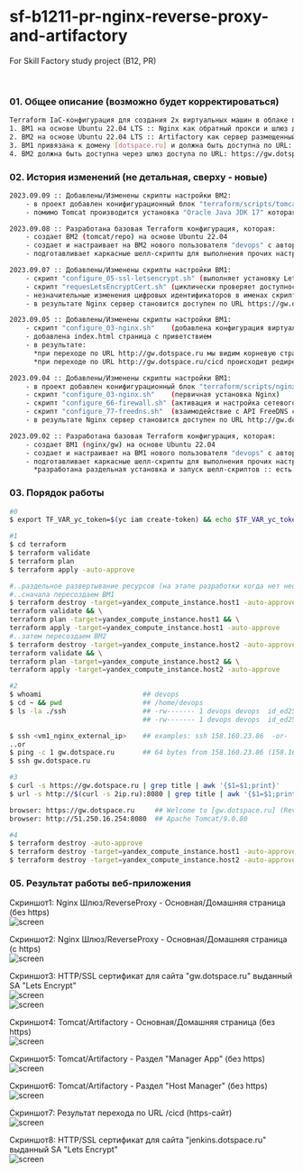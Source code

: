 # sf-b1211-pr-nginx-reverse-proxy-and-artifactory
For Skill Factory study project (B12, PR)

<br>


### 01. Общее описание (возможно будет корректироваться)

```bash
Terraform IaC-конфигурация для создания 2х виртуальных машин в облаке провайдера Yandex.Cloud:
1. ВМ1 на основе Ubuntu 22.04 LTS :: Nginx как обратный прокси и шлюз доступа (10.0.10.14/28) перенаправляющий HTTPS-запросы на внутренние сервера
2. ВМ2 на основе Ubuntu 22.04 LTS :: Artifactory как сервер размещенный во внутренней сети и не имеющий прямого доступа извне (10.0.10.11/28)
3. ВМ1 привязана к домену [dotspace.ru] и должна быть доступна по URL: https://gw.dotspace.ru
4. ВМ2 должна быть доступна через шлюз доступа по URL: https://gw.dotspace.ru/repo
```

### 02. История изменений (не детальная, сверху - новые)

```bash
2023.09.09 :: Добавлены/Изменены скрипты настройки ВМ2:
    - в проект добавлен конифигурационный блок "terraform/scripts/tomcat" содержащий необходимые скрипты для установки и настройки "Apache Tomcat 9.0.80"
    - помимо Tomcat производится установка "Oracle Java JDK 17" которая необходима для работы Tomcat (начиная от версии Java 1.8 и новее)

2023.09.08 :: Разработана базовая Terraform конфигурация, которая:
    - создает ВМ2 (tomcat/repo) на основе Ubuntu 22.04
    - создает и настраивает на ВМ2 нового пользователя "devops" с авторизацией по ssh-ключу
    - подготавливает каркасные шелл-скрипты для выполнения прочих настроек ВМ2

2023.09.07 :: Добавлены/Изменены скрипты настройки ВМ1:
    - скрипт "configure_05-ssl-letsencrypt.sh" (выполняет установку LetsEncrypt "certbot" для запроса SSL сертификата)
    - скрипт "requesLetsEncryptCert.sh" (циклически проверяет доступность сайта по доменному имени http://gw.dotspace.ru и запрашивает выпуск LetsEncrypt сертификата)
    - незначительные изменения цифровых идентификаторов в именах скриптов
    - в результате Nginx сервер становится доступен по URL https://gw.dotspace.ru с валидным SSL сертификатом сроком на 90 дней

2023.09.05 :: Добавлены/Изменены скрипты настройки ВМ1:
    - скрипт "configure_03-nginx.sh"    (добавлена конфигурация виртуального сайта [gw.dotspace.ru])
    - добавлена index.html страница с приветствием
    - в результате:
      *при переходе по URL http://gw.dotspace.ru мы видим корневую страницу шлюза "Welcome to [gw.dotspace.ru] (Reverse-Proxy Gateway)"
      *при переходе по URL http://gw.dotspace.ru/cicd происходит редирект на https://jenkins.dotspace.ru

2023.09.04 :: Добавлены/Изменены скрипты настройки ВМ1:
    - в проект добавлен конифигурационный блок "terraform/scripts/nginx" содержащий необходимые скрипты для установки и настройки "Nginx"
    - скрипт "configure_03-nginx.sh"    (первичная установка Nginx)
    - скрипт "configure_66-firewall.sh" (активация и настройка сетевого экрана "ufw" :: открыты порты: 80,443,22)
    - скрипт "configure_77-freedns.sh"  (взаимодействие с API FreeDNS сервиса добавляющего динамический IP-адрес сервера в глобальную DNS)
    - в результате Nginx сервер становится доступен по URL http://gw.dotspace.ru

2023.09.02 :: Разработана базовая Terraform конфигурация, которая:
    - создает ВМ1 (nginx/gw) на основе Ubuntu 22.04
    - создает и настраивает на ВМ1 нового пользователя "devops" с авторизацией по ssh-ключу
    - подготавливает каркасные шелл-скрипты для выполнения прочих настроек ВМ1
      *разработана раздельная установка и запуск шелл-скриптов :: есть мастер-скрипт который запускает отдельные скрипты для каждого блока задач
```

### 03. Порядок работы
```bash
#0
$ export TF_VAR_yc_token=$(yc iam create-token) && echo $TF_VAR_yc_token

#1
$ cd terraform
$ terraform validate
$ terraform plan
$ terraform apply -auto-approve

#..раздельное развертывание ресурсов (на этапе разработки когда нет необходимости уничтожать/создавать все ресурсы сразу)
#..сначала пересоздаем ВМ1
$ terraform destroy -target=yandex_compute_instance.host1 -auto-approve && \ 
terraform validate && \
terraform plan -target=yandex_compute_instance.host1 && \
terraform apply -target=yandex_compute_instance.host1 -auto-approve
#..затем пересоздаем ВМ2
$ terraform destroy -target=yandex_compute_instance.host2 -auto-approve && \ 
terraform validate && \
terraform plan -target=yandex_compute_instance.host2 && \
terraform apply -target=yandex_compute_instance.host2 -auto-approve

#2
$ whoami                         ## devops
$ cd ~ && pwd                    ## /home/devops
$ ls -la ./ssh                   ## -rw------- 1 devops devops  id_ed25519
                                 ## -rw------- 1 devops devops  id_ed25519.pub

$ ssh <vm1_nginx_external_ip>    ## examples: ssh 158.160.23.86  -or-  ssh devops@158.160.23.86  -or-  ssh devops@158.160.23.86 -i ~/.ssh/id_ed25519
..or
$ ping -c 1 gw.dotspace.ru       ## 64 bytes from 158.160.23.86 (158.160.23.86): icmp_seq=1 ttl=63 time=0.606 ms
$ ssh gw.dotspace.ru

#3
$ curl -s https://gw.dotspace.ru | grep title | awk '{$1=$1;print}'        ## <title>Welcome | gw.dotspace.ru</title>
$ url -s http://$(curl -s 2ip.ru):8080 | grep title | awk '{$1=$1;print}'  ## <title>Apache Tomcat/9.0.80</title>

browser: https://gw.dotspace.ru     ## Welcome to [gw.dotspace.ru] (Reverse-Proxy Gateway) --> View site information - Connection is secure - Certificate is valid
browser: http://51.250.16.254:8080  ## Apache Tomcat/9.0.80

#4
$ terraform destroy -auto-approve
$ terraform destroy -target=yandex_compute_instance.host1 -auto-approve
$ terraform destroy -target=yandex_compute_instance.host2 -auto-approve
```

### 05. Результат работы веб-приложения

Скриншот1: Nginx Шлюз/ReverseProxy - Основная/Домашняя страница (без https) <br>
![screen](_screens/gateway__index-page__v1.png?raw=true)
<br>

Скриншот2: Nginx Шлюз/ReverseProxy - Основная/Домашняя страница (с https) <br>
![screen](_screens/gateway__index-page__v1_https.png?raw=true)
<br>

Скриншот3: HTTP/SSL сертификат для сайта "gw.dotspace.ru" выданный SA "Lets Encrypt" <br>
![screen](_screens/gateway__self__cert_1.png?raw=true)
<br>
![screen](_screens/gateway__self__cert_2.png?raw=true)
<br>

Скриншот4: Tomcat/Artifactory - Основная/Домашняя страница (без https) <br>
![screen](_screens/repo__tomcat__1_homepage.png?raw=true)
<br>

Скриншот5: Tomcat/Artifactory - Раздел "Manager App" (без https) <br>
![screen](_screens/repo__tomcat__2_manager-app.png?raw=true)
<br>

Скриншот6: Tomcat/Artifactory - Раздел "Host Manager" (без https) <br>
![screen](_screens/repo__tomcat__3_host-manager.png?raw=true)
<br>

Скриншот7: Результат перехода по URL /cicd (https-сайт) <br>
![screen](_screens/gateway__jenkins.png?raw=true)
<br>

Скриншот8: HTTP/SSL сертификат для сайта "jenkins.dotspace.ru" выданный SA "Lets Encrypt" <br>
![screen](_screens/gateway__jenkins__cert.png?raw=true)
<br>
